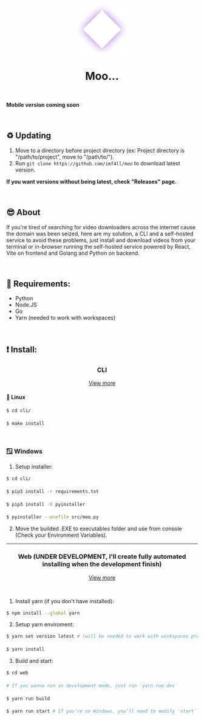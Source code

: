<div align="center">
  <img src="./icon.png" width="128" />
  
  <h1>Moo...</h1>
</div>

<br />

**Mobile version coming soon**

<br />

<a id="updating"></a>
## ♻️ Updating

1. Move to a directory before project directory (ex: Project directory is "/path/to/project", move to "/path/to/").
2. Run `git clone https://github.com/imf4ll/moo` to download latest version.

**If you want versions without being latest, check "Releases" page.**

<br />

## 😎 About
If you're tired of searching for video downloaders across the internet cause the domain was been seized,
here are my solution, a CLI and a self-hosted service to avoid these problems, just install and download
videos from your terminal or in-browser running the self-hosted service powered by React, Vite on frontend
and Golang and Python on backend.

<br />

## 📜 Requirements:
- Python
- Node.JS
- Go
- Yarn (needed to work with workspaces)

<br />

## ❗️ Install:

<div align="center">
  <h3>CLI</h3>
  
  <a href="https://github.com/imf4ll/moo/tree/master/cli">View more</a>
</div>

#### 🐧 Linux
```bash
$ cd cli/

$ make install
```

<br />

### 🪟 Windows
1. Setup installer:
```bash
$ cd cli/

$ pip3 install -r requirements.txt

$ pip3 install -U pyinstaller

$ pyinstaller --onefile src/moo.py
```

2. Move the builded .EXE to executables folder and use from console (Check your Environment Variables).

<hr />

<div align="center">
  <h3>Web (UNDER DEVELOPMENT, I'll create fully automated installing when the development finish)</h3>

  <a href="https://github.com/imf4ll/moo/tree/master/web">View more</a>
</div>

<br />

1. Install yarn (if you don't have installed):
```bash
$ npm install --global yarn
```

2. Setup yarn enviroment:
```bash
$ yarn set version latest # (will be needed to work with workspaces properly)

$ yarn install
```

3. Build and start:
```bash
$ cd web

# If you wanna run in development mode, just run `yarn run dev`

$ yarn run build

$ yarn run start # If you're on Windows, you'll need to modify 'start' script of package.json, just add .exe on front of './backend'
```

<br />

